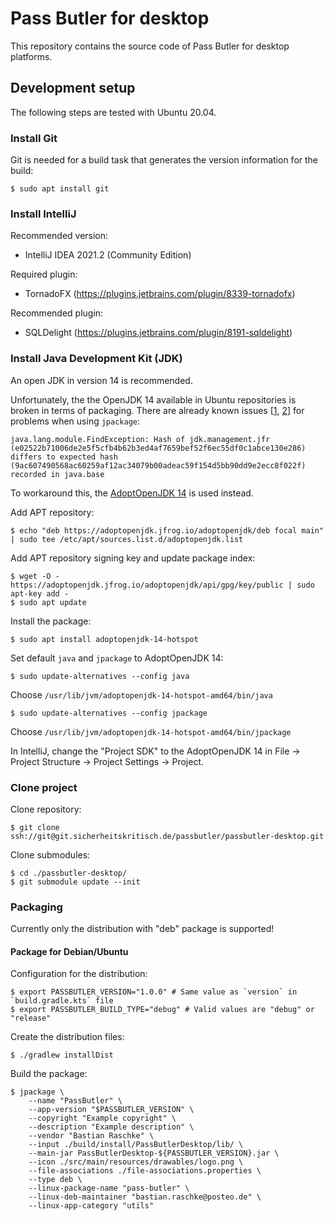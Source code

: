 # Pass Butler for desktop

This repository contains the source code of Pass Butler for desktop platforms.

## Development setup

The following steps are tested with Ubuntu 20.04.

### Install Git

Git is needed for a build task that generates the version information for the build:

    $ sudo apt install git

### Install IntelliJ

Recommended version:
- IntelliJ IDEA 2021.2 (Community Edition)

Required plugin:
- TornadoFX (https://plugins.jetbrains.com/plugin/8339-tornadofx)

Recommended plugin:
- SQLDelight (https://plugins.jetbrains.com/plugin/8191-sqldelight)

### Install Java Development Kit (JDK)

An open JDK in version 14 is recommended.

Unfortunately, the the OpenJDK 14 available in Ubuntu repositories is broken in terms of packaging. There are already known issues [[1](https://bugs.launchpad.net/ubuntu/+source/openjdk-14/+bug/1868699), [2](https://github.com/AdoptOpenJDK/openjdk-support/issues/165)] for problems when using `jpackage`:

    java.lang.module.FindException: Hash of jdk.management.jfr (e02522b71006de2e5f5cfb4b62b3ed4af7659bef52f6ec55df0c1abce130e286) differs to expected hash (9ac607490568ac60259af12ac34079b00adeac59f154d5bb90dd9e2ecc8f022f) recorded in java.base

To workaround this, the [AdoptOpenJDK 14](https://adoptopenjdk.net) is used instead.

Add APT repository:

    $ echo "deb https://adoptopenjdk.jfrog.io/adoptopenjdk/deb focal main" | sudo tee /etc/apt/sources.list.d/adoptopenjdk.list

Add APT repository signing key and update package index:

    $ wget -O - https://adoptopenjdk.jfrog.io/adoptopenjdk/api/gpg/key/public | sudo apt-key add -
    $ sudo apt update

Install the package:

    $ sudo apt install adoptopenjdk-14-hotspot

Set default `java` and `jpackage` to AdoptOpenJDK 14:

    $ sudo update-alternatives --config java

Choose `/usr/lib/jvm/adoptopenjdk-14-hotspot-amd64/bin/java`

    $ sudo update-alternatives --config jpackage

Choose `/usr/lib/jvm/adoptopenjdk-14-hotspot-amd64/bin/jpackage`

In IntelliJ, change the "Project SDK" to the AdoptOpenJDK 14 in File -> Project Structure -> Project Settings -> Project.

### Clone project

Clone repository:

    $ git clone ssh://git@git.sicherheitskritisch.de/passbutler/passbutler-desktop.git

Clone submodules:

    $ cd ./passbutler-desktop/
    $ git submodule update --init

### Packaging

Currently only the distribution with "deb" package is supported!

#### Package for Debian/Ubuntu

Configuration for the distribution:

    $ export PASSBUTLER_VERSION="1.0.0" # Same value as `version` in `build.gradle.kts` file
    $ export PASSBUTLER_BUILD_TYPE="debug" # Valid values are "debug" or "release"

Create the distribution files:

    $ ./gradlew installDist

Build the package:

    $ jpackage \
        --name "PassButler" \
        --app-version "$PASSBUTLER_VERSION" \
        --copyright "Example copyright" \
        --description "Example description" \
        --vendor "Bastian Raschke" \
        --input ./build/install/PassButlerDesktop/lib/ \
        --main-jar PassButlerDesktop-${PASSBUTLER_VERSION}.jar \
        --icon ./src/main/resources/drawables/logo.png \
        --file-associations ./file-associations.properties \
        --type deb \
        --linux-package-name "pass-butler" \
        --linux-deb-maintainer "bastian.raschke@posteo.de" \
        --linux-app-category "utils"
